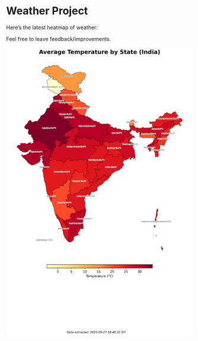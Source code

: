 # Weather Project

Here’s the latest heatmap of weather:

Feel free to leave feedback/improvements.

![India Heatmap](docs/assets/india_heatmap.png?v=D7E24A)
